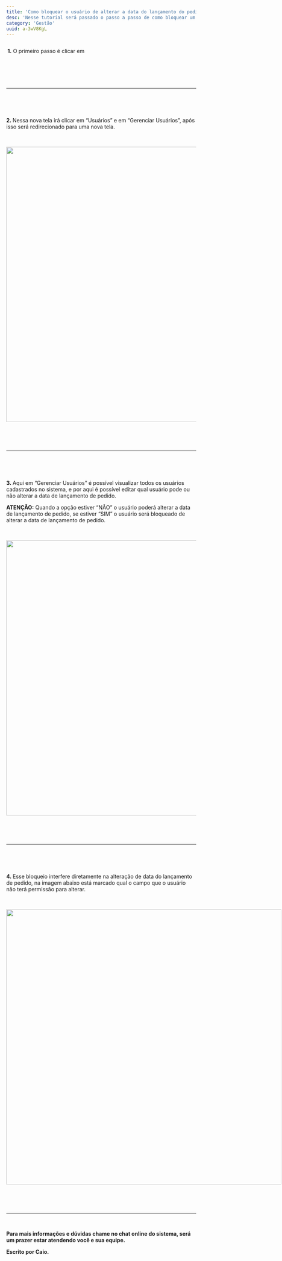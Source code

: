 ```yaml
---
title: 'Como bloquear o usuário de alterar a data do lançamento do pedido ?'
desc: 'Nesse tutorial será passado o passo a passo de como bloquear um usuário de alterar a data de um lançamento de pedido pelo Teleatendimento.'
category: 'Gestão'
uuid: a-3wV8KgL
---
```


<div class='se-component' style='display:flex; flex-direction:row;'><p><strong>&nbsp;1.</strong>&nbsp;<span>O primeiro passo é clicar em&nbsp;</span></p><div class='se-component se-image-container __se__float-none'><figure style='margin: 0px;'><img data-index='0' style='' data-origin=',' data-file-size='0' data-file-name='bloq%20img%201.png' data-percentage='auto,auto' data-align='none' data-size=',' data-rotatey='' data-rotatex='' data-proportion='true' data-rotate='' alt='' src='https://vendergas.github.io/vendergas-imagens/bloq%20img%201.png'>                                                    </figure></div></div><p><br></p><p><br></p><hr><p><br></p><p><br></p><p><strong>2.&nbsp;</strong>Nessa nova tela irá clicar em “Usuários” e em “Gerenciar Usuários”, após isso será redirecionado para uma nova tela.</p><p><br></p><div class='se-component se-image-container __se__float-none'><figure style='margin: 0px;'><img data-index='1' style='width: 730px;' data-origin=',' data-file-size='0' data-file-name='bloq%20img%202.png' data-align='none' data-size='730px,' data-rotatey='' data-rotatex='' data-proportion='true' data-rotate='' alt='' src='https://vendergas.github.io/vendergas-imagens/bloq%20img%202.png'>                </figure></div><p><strong>​</strong><br></p><p><br></p><hr><p><br></p><p><br></p><p><strong>3.&nbsp;</strong>Aqui em “Gerenciar Usuários” é possível visualizar todos os usuários cadastrados no sistema, e por aqui é possível editar qual usuário pode ou não alterar a data de lançamento de pedido.</p><p><strong><span>ATENÇÃO:</span></strong><span>&nbsp;Quando a opção estiver “NÃO” o usuário poderá alterar a data de lançamento de pedido, se estiver “SIM” o usuário será bloqueado de alterar a data de lançamento de pedido.</span></p><p><span><br></span></p><div class='se-component se-image-container __se__float-none'><figure style='margin: 0px;'><img data-index='2' style='width: 730px;' data-origin=',' data-file-size='0' data-file-name='bloq%20img%203.png' data-align='none' data-size='730px,' data-rotatey='' data-rotatex='' data-proportion='true' data-rotate='' alt='' src='https://vendergas.github.io/vendergas-imagens/bloq%20img%203.png'>            </figure></div><p><br></p><p><br></p><hr><p><br></p><p><br></p><p><strong><span>4.&nbsp;</span></strong><span>Esse bloqueio interfere diretamente na alteração de data do lançamento de pedido, na imagem abaixo está marcado qual o campo que o usuário não terá permissão para alterar.</span><br></p><p><br></p><div class='se-component se-image-container __se__float-none'><figure style='margin: 0px; width: 730px;'><img data-index='3' style='width: 730px; height: auto;' data-origin='730px,auto' data-file-size='0' data-file-name='bloq%20img%204.png' data-align='none' data-size='730px,auto' data-proportion='true' data-rotate='0' alt='' src='https://vendergas.github.io/vendergas-imagens/bloq%20img%204.png'>    </figure></div><p><br></p><p><br></p><hr><p><br></p><p><strong><span>Para mais informações e dúvidas chame no chat online do sistema, será um prazer estar atendendo você e sua equipe.</span></strong></p><p><strong><span>Escrito por Caio.</span></strong></p>
